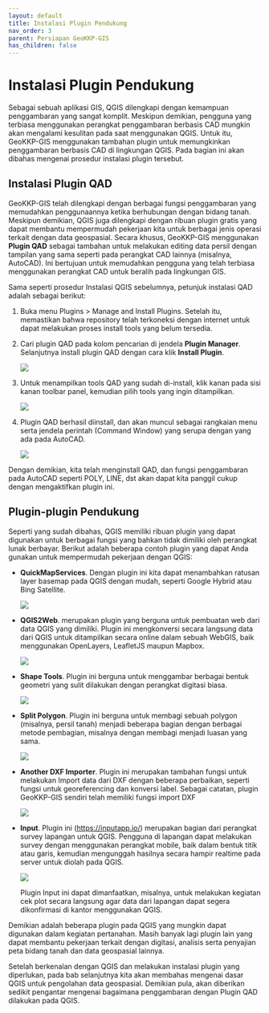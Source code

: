 ```yaml
---
layout: default
title: Instalasi Plugin Pendukung
nav_order: 3
parent: Persiapan GeoKKP-GIS
has_children: false
---
```


# Instalasi Plugin Pendukung

Sebagai sebuah aplikasi GIS, QGIS dilengkapi dengan kemampuan penggambaran yang sangat komplit. Meskipun demikian, pengguna yang terbiasa menggunakan perangkat penggambaran berbasis CAD mungkin akan mengalami kesulitan pada saat menggunakan QGIS. Untuk itu, GeoKKP-GIS menggunakan tambahan plugin untuk memungkinkan penggambaran berbasis CAD di lingkungan QGIS. Pada bagian ini akan dibahas mengenai prosedur instalasi plugin tersebut.

## Instalasi Plugin QAD

GeoKKP-GIS telah dilengkapi dengan berbagai fungsi penggambaran yang memudahkan penggunaannya ketika berhubungan dengan bidang tanah. Meskipun demikian, QGIS juga dilengkapi dengan ribuan plugin gratis yang dapat membantu mempermudah pekerjaan kita untuk berbagai jenis operasi terkait dengan data geospasial. Secara khusus, GeoKKP-GIS menggunakan **Plugin QAD** sebagai tambahan untuk melakukan editing data persil dengan tampilan yang sama seperti pada perangkat CAD lainnya (misalnya, AutoCAD). Ini bertujuan untuk memudahkan pengguna yang telah terbiasa menggunakan perangkat CAD untuk beralih pada lingkungan GIS. 

Sama seperti prosedur Instalasi QGIS sebelumnya, petunjuk instalasi QAD adalah sebagai berikut:

1. Buka menu Plugins > Manage and Install Plugins. Setelah itu, memastikan bahwa repository telah terkoneksi dengan internet untuk dapat melakukan proses install tools yang belum tersedia.

2. Cari plugin QAD pada kolom pencarian di jendela **Plugin Manager**. Selanjutnya install plugin QAD dengan cara klik **Install Plugin**.
   
   ![](https://cdn.jsdelivr.net/gh/geokkp-gis/images@main/20220418062102.png)

3. Untuk menampilkan tools QAD yang sudah di-install, klik kanan pada sisi kanan toolbar panel, kemudian pilih tools yang ingin ditampilkan.
   
   ![](https://cdn.jsdelivr.net/gh/geokkp-gis/images@main/20220418062355.png)

4. Plugin QAD berhasil diinstall, dan akan muncul sebagai rangkaian menu serta jendela perintah (Command Window) yang serupa dengan yang ada pada AutoCAD.
   
   ![](https://cdn.jsdelivr.net/gh/geokkp-gis/images@main/20220418062443.png)

Dengan demikian, kita telah menginstall QAD, dan fungsi penggambaran pada AutoCAD seperti POLY, LINE, dst akan dapat kita panggil cukup dengan mengaktifkan plugin ini.

## Plugin-plugin Pendukung

Seperti yang sudah dibahas, QGIS memiliki ribuan plugin yang dapat digunakan untuk berbagai fungsi yang bahkan tidak dimiliki oleh perangkat lunak berbayar. Berikut adalah beberapa contoh plugin yang dapat Anda gunakan untuk mempermudah pekerjaan dengan QGIS:

- **QuickMapServices**. Dengan plugin ini kita dapat menambahkan ratusan layer basemap pada QGIS dengan mudah, seperti Google Hybrid atau Bing Satellite.
  
  ![](https://cdn.jsdelivr.net/gh/geokkp-gis/images@main/20220418062613.png)

- **QGIS2Web**. merupakan plugin yang berguna untuk pembuatan web dari data QGIS yang dimiliki. Plugin ini mengkonversi secara langsung data dari QGIS untuk ditampilkan secara online dalam sebuah WebGIS, baik menggunakan OpenLayers, LeafletJS maupun Mapbox.
  
  ![](https://cdn.jsdelivr.net/gh/geokkp-gis/images@main/20220418062658.png)

- **Shape Tools**. Plugin ini berguna untuk menggambar berbagai bentuk geometri yang sulit dilakukan dengan perangkat digitasi biasa.
  
  ![](https://cdn.jsdelivr.net/gh/geokkp-gis/images@main/20220418062808.png)

- **Split Polygon**. Plugin ini berguna untuk membagi sebuah polygon (misalnya, persil tanah) menjadi beberapa bagian dengan berbagai metode pembagian, misalnya dengan membagi menjadi luasan yang sama.
  
  ![](https://cdn.jsdelivr.net/gh/geokkp-gis/images@main/20220418062833.png)

- **Another DXF Importer**. Plugin ini merupakan tambahan fungsi untuk melakukan Import data dari DXF dengan beberapa perbaikan, seperti fungsi untuk georeferencing dan konversi label. Sebagai catatan, plugin GeoKKP-GIS sendiri telah memiliki fungsi import DXF
  
  ![](https://cdn.jsdelivr.net/gh/geokkp-gis/images@main/20220418063421.png)

- **Input**. Plugin ini (https://inputapp.io/) merupakan bagian dari perangkat survey lapangan untuk QGIS. Pengguna di lapangan dapat melakukan survey dengan menggunakan perangkat mobile, baik dalam bentuk titik atau garis, kemudian mengunggah hasilnya secara hampir realtime pada server untuk diolah pada QGIS.
  
  ![](https://cdn.jsdelivr.net/gh/geokkp-gis/images@main/20220418063514.png)
  
  Plugin Input ini dapat dimanfaatkan, misalnya, untuk melakukan kegiatan cek plot secara langsung agar data dari lapangan dapat segera dikonfirmasi di kantor menggunakan QGIS.

Demikian adalah beberapa plugin pada QGIS yang mungkin dapat digunakan dalam kegiatan pertanahan. Masih banyak lagi plugin lain yang dapat membantu pekerjaan terkait dengan digitasi, analisis serta penyajian peta bidang tanah dan data geospasial lainnya.

Setelah berkenalan dengan QGIS dan melakukan instalasi plugin yang diperlukan, pada bab selanjutnya kita akan membahas mengenai dasar QGIS untuk pengolahan data geospasial. Demikian pula, akan diberikan sedikit pengantar mengenai bagaimana penggambaran dengan Plugin QAD dilakukan pada QGIS.
